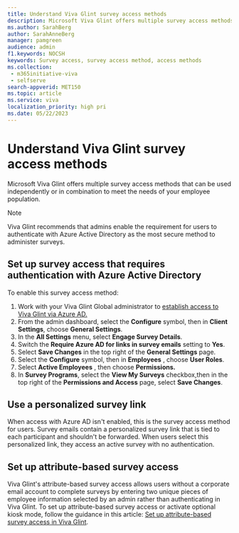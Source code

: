 ```yaml
---
title: Understand Viva Glint survey access methods
description: Microsoft Viva Glint offers multiple survey access methods that can be used independently or in combination to meet the needs of your employee population. 
ms.author: SarahBerg
author: SarahAnneBerg
manager: pamgreen
audience: admin
f1.keywords: NOCSH
keywords: Survey access, survey access method, access methods
ms.collection: 
 - m365initiative-viva
 - selfserve
search-appverid: MET150
ms.topic: article
ms.service: viva
localization_priority: high pri
ms.date: 05/22/2023
---
```


# Understand Viva Glint survey access methods

Microsoft Viva Glint offers multiple survey access methods that can be used independently or in combination to meet the needs of your employee population.

> [!NOTE] 
> Viva Glint recommends that admins enable the requirement for users to authenticate with Azure Active Directory as the most secure method to administer surveys.

## Set up survey access that requires authentication with Azure Active Directory

To enable this survey access method:

1. Work with your Viva Glint Global administrator to [establish access to Viva Glint via Azure AD.](https://go.microsoft.com/fwlink/?linkid=2238425)
2. From the admin dashboard, select the **Configure** symbol, then in **Client Settings**, choose **General Settings**.
3. In the **All Settings** menu, select **Engage Survey Details**.
4. Switch the **Require Azure AD for links in survey emails** setting to **Yes**.
5. Select **Save Changes** in the top right of the **General Settings** page.
6. Select the **Configure** symbol, then in **Employees** , choose **User Roles**.
7. Select **Active Employees** , then choose **Permissions.**
8. In **Survey Programs**, select the **View My Surveys** checkbox,then in the top right of the **Permissions and Access** page, select **Save Changes**.

## Use a personalized survey link

When access with Azure AD isn't enabled, this is the survey access method for users. Survey emails contain a personalized survey link that is tied to each participant and shouldn't be forwarded. When users select this personalized link, they access an active survey with no authentication.

## Set up attribute-based survey access

Viva Glint's attribute-based survey access allows users without a corporate email account to complete surveys by entering two unique pieces of employee information selected by an admin rather than authenticating in Viva Glint. To set up attribute-based survey access or activate optional kiosk mode, follow the guidance in this article: [Set up attribute-based survey access in Viva Glint](https://go.microsoft.com/fwlink/?linkid=2230745).